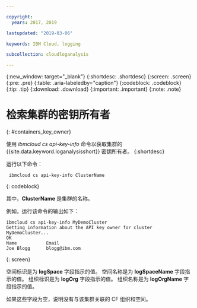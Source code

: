```yaml
---

copyright:
  years: 2017, 2019

lastupdated: "2019-03-06"

keywords: IBM Cloud, logging

subcollection: cloudloganalysis

---
```


{:new_window: target="_blank"}
{:shortdesc: .shortdesc}
{:screen: .screen}
{:pre: .pre}
{:table: .aria-labeledby="caption"}
{:codeblock: .codeblock}
{:tip: .tip}
{:download: .download}
{:important: .important}
{:note: .note}


# 检索集群的密钥所有者
{: #containers_key_owner}

使用 *ibmcloud cs api-key-info* 命令以获取集群的 {{site.data.keyword.loganalysisshort}} 密钥所有者。
{:shortdesc}

运行以下命令：

```
 ibmcloud cs api-key-info ClusterName
```
{: codeblock}

其中，**ClusterName** 是集群的名称。


例如，运行该命令的输出如下：

```
ibmcloud cs api-key-info MyDemoCluster
Getting information about the API key owner for cluster MyDemoCluster...
OK
Name           Email   
Joe Blogg      blogg@ibm.com   
```
{: screen}

空间标识是为 **logSpace** 字段指示的值。
空间名称是为 **logSpaceName** 字段指示的值。
组织标识是为 **logOrg** 字段指示的值。
组织名称是为 **logOrgName** 字段指示的值。

如果这些字段为空，说明没有与该集群关联的 CF 组织和空间。



